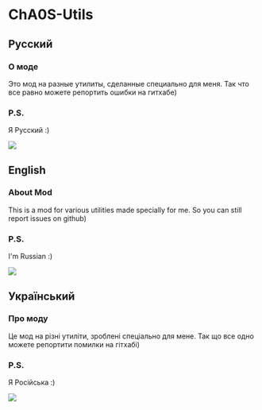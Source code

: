 # ChA0S-Utils
## Русский
### О моде
Это мод на разные утилиты, сделанные специально для меня. Так что все равно можете репортить ошибки на гитхабе)
### P.S.
Я Русский :)

![](https://img.shields.io/badge/|-Скачать-blue?style=flat-square&logo=v&link=https://github.com/ChA0S-f4me/ChA0S-Utils)

## English
### About Mod
This is a mod for various utilities made specially for me. So you can still report issues on github)
### P.S.
I'm Russian :)

![](https://img.shields.io/badge/|-Download-blue?style=flat-square&logo=v&link=https://github.com/ChA0S-f4me/ChA0S-Utils)

## Український
### Про моду
Це мод на різні утиліти, зроблені спеціально для мене. Так що все одно можете репортити помилки на гітхабі)
### P.S.
Я Російська :)

![](https://img.shields.io/badge/|-Скачавши-blue?style=flat-square&logo=v&link=https://github.com/ChA0S-f4me/ChA0S-Utils)
